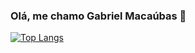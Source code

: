 ### Olá, me chamo Gabriel Macaúbas 👋

[![Top Langs](https://github-readme-stats.vercel.app/api/top-langs/?username=gabrielmacaubas)](https://github.com/anuraghazra/github-readme-stats)
<!--
**gabrielmacaubas/gabrielmacaubas** is a ✨ _special_ ✨ repository because its `README.md` (this file) appears on your GitHub profile.

Here are some ideas to get you started:

- 🔭 I’m currently working on ...
- 🌱 I’m currently learning ...
- 👯 I’m looking to collaborate on ...
- 🤔 I’m looking for help with ...
- 💬 Ask me about ...
- 📫 How to reach me: ...
- 😄 Pronouns: ...
- ⚡ Fun fact: ...
-->
